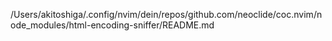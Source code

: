 /Users/akitoshiga/.config/nvim/dein/repos/github.com/neoclide/coc.nvim/node_modules/html-encoding-sniffer/README.md